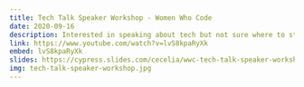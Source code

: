 ```yaml
---
title: Tech Talk Speaker Workshop - Women Who Code
date: 2020-09-16
description: Interested in speaking about tech but not sure where to start? In this one-hour workshop, we'll walk through choosing a problem statement, developing an outline, picking visual and interactive elements, and basic presentation skills.
link: https://www.youtube.com/watch?v=lvS8kpaRyXk
embed: lvS8kpaRyXk
slides: https://cypress.slides.com/cecelia/wwc-tech-talk-speaker-workshop
img: tech-talk-speaker-workshop.jpg
---
```

